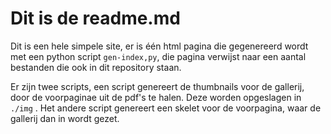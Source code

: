 # Dit is de readme.md
Dit is een hele simpele site, er is één html pagina die gegenereerd wordt met een python script `gen-index,py`,
die pagina verwijst naar een aantal bestanden die ook in dit repository staan. 

Er zijn twee scripts, een script genereert de thumbnails voor de gallerij, door de voorpaginae uit de pdf's te halen.
Deze worden opgeslagen in `./img` .
Het andere script genereert een skelet voor de voorpagina, waar de gallerij dan in wordt gezet.

